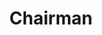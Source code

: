 ---
draft: false
name: "Eric Y."
title: "Chairman"
bio: "Author of The 7th Property and founder of Epoch VC."
avatar: {
    src: "/assets/headshots/eric.webp",
    alt: "Eric Y."
}
publishDate: "2024-03-31 15:39"
---